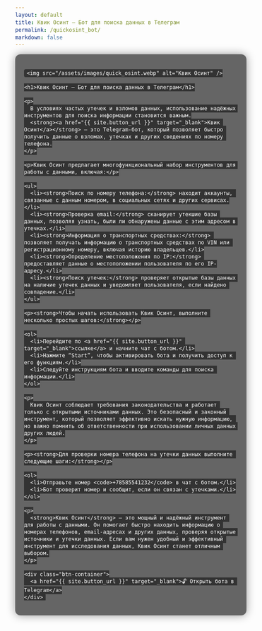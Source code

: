 ```yaml
---
layout: default
title: Квик Осинт — Бот для поиска данных в Телеграм
permalink: /quickosint_bot/
markdown: false
---
```


<style>
  html, body {
    height: auto !important;
    min-height: 100%;
    overflow-x: hidden;
    overflow-y: auto;
    display: block !important;
  }

  .osint-container {
    background-color: rgba(0, 0, 0, 0.6);
    padding: 20px 10px;
    border-radius: 12px;
    max-width: 800px;
    width: 100%;
    box-shadow: 0 0 20px rgba(0,0,0,0.4);
    margin: 0 auto;
    color: #fff;
    font-family: 'Roboto', sans-serif;
  }

  .osint-inner {
    max-width: 680px;
    margin: 0 auto;
    padding: 0 10px;
  }

  .osint-inner img {
    max-width: 100%;
    width: 100%;
    height: auto;
    border-radius: 12px;
    display: block;
    margin: 0 auto 30px;
  }

  .osint-inner h1 {
    text-align: center;
    font-size: 26px;
    margin-bottom: 20px;
  }

  .osint-inner p,
  .osint-inner ul,
  .osint-inner ol {
    text-align: left;
    margin-bottom: 15px;
  }

  .osint-inner ul,
  .osint-inner ol {
    padding-left: 20px;
  }

  .osint-inner code {
    background: #333;
    padding: 2px 6px;
    border-radius: 4px;
  }

  .osint-inner a {
    color: #fff;
    text-decoration: underline;
  }

  .osint-inner .btn-container {
    margin-top: 30px;
    text-align: center;
  }

  .osint-inner .btn-container a {
    display: inline-block;
    padding: 12px 30px;
    background-color: #d90429;
    color: #ffffff;
    text-decoration: none;
    border-radius: 5px;
    font-weight: 500;
    transition: background-color 0.3s;
  }

  .osint-inner .btn-container a:hover {
    background-color: #a8031f;
  }
</style>

<div class="osint-container">
  <div class="osint-inner">

    <img src="/assets/images/quick_osint.webp" alt="Квик Осинт" />

    <h1>Квик Осинт — Бот для поиска данных в Телеграм</h1>

    <p>
      В условиях частых утечек и взломов данных, использование надёжных инструментов для поиска информации становится важным.
      <strong><a href="{{ site.button_url }}" target="_blank">Квик Осинт</a></strong> — это Telegram-бот, который позволяет быстро получить данные о взломах, утечках и других сведениях по номеру телефона.
    </p>

    <p>Квик Осинт предлагает многофункциональный набор инструментов для работы с данными, включая:</p>

    <ul>
      <li><strong>Поиск по номеру телефона:</strong> находит аккаунты, связанные с данным номером, в социальных сетях и других сервисах.</li>
      <li><strong>Проверка email:</strong> сканирует утекшие базы данных, позволяя узнать, были ли обнаружены данные с этим адресом в утечках.</li>
      <li><strong>Информация о транспортных средствах:</strong> позволяет получать информацию о транспортных средствах по VIN или регистрационному номеру, включая историю владельцев.</li>
      <li><strong>Определение местоположения по IP:</strong> предоставляет данные о местоположении пользователя по его IP-адресу.</li>
      <li><strong>Поиск утечек:</strong> проверяет открытые базы данных на наличие утечек данных и уведомляет пользователя, если найдено совпадение.</li>
    </ul>

    <p><strong>Чтобы начать использовать Квик Осинт, выполните несколько простых шагов:</strong></p>

    <ol>
      <li>Перейдите по <a href="{{ site.button_url }}" target="_blank">ссылке</a> и начните чат с ботом.</li>
      <li>Нажмите “Start”, чтобы активировать бота и получить доступ к его функциям.</li>
      <li>Следуйте инструкциям бота и вводите команды для поиска информации.</li>
    </ol>

    <p>
      Квик Осинт соблюдает требования законодательства и работает только с открытыми источниками данных. Это безопасный и законный инструмент, который позволяет эффективно искать нужную информацию, но важно помнить об ответственности при использовании личных данных других людей.
    </p>

    <p><strong>Для проверки номера телефона на утечки данных выполните следующие шаги:</strong></p>

    <ol>
      <li>Отправьте номер <code>+78585541232</code> в чат с ботом.</li>
      <li>Бот проверит номер и сообщит, если он связан с утечками.</li>
    </ol>

    <p>
      <strong>Квик Осинт</strong> — это мощный и надёжный инструмент для работы с данными. Он помогает быстро находить информацию о номерах телефонов, email-адресах и других данных, проверяя открытые источники и утечки данных. Если вам нужен удобный и эффективный инструмент для исследования данных, Квик Осинт станет отличным выбором.
    </p>

    <div class="btn-container">
      <a href="{{ site.button_url }}" target="_blank">🔓 Открыть бота в Telegram</a>
    </div>

  </div>
</div>

